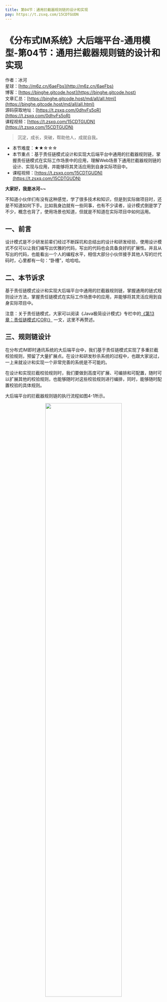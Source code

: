 ```yaml
---
title: 第04节：通用拦截器规则链的设计和实现
pay: https://t.zsxq.com/15CDTGUDN
---
```


# 《分布式IM系统》大后端平台-通用模型-第04节：通用拦截器规则链的设计和实现

作者：冰河
<br/>星球：[http://m6z.cn/6aeFbs](http://m6z.cn/6aeFbs)
<br/>博客：[https://binghe.gitcode.host](https://binghe.gitcode.host)
<br/>文章汇总：[https://binghe.gitcode.host/md/all/all.html](https://binghe.gitcode.host/md/all/all.html)
<br/>源码获取地址：[https://t.zsxq.com/0dhvFs5oR](https://t.zsxq.com/0dhvFs5oR)
<br/>课程视频：[https://t.zsxq.com/15CDTGUDN](https://t.zsxq.com/15CDTGUDN)

> 沉淀，成长，突破，帮助他人，成就自我。

* 本节难度：★★☆☆☆
* 本节重点：基于责任链模式设计和实现大后端平台中通用的拦截器规则链，掌握责任链模式在实际工作场景中的应用，理解Web场景下通用拦截器规则链的设计、实现与应用，并能够将其灵活应用到自身实际项目中。
* 课程视频：[https://t.zsxq.com/15CDTGUDN](https://t.zsxq.com/15CDTGUDN)

**大家好，我是冰河~~**

不知道小伙伴们有没有这种感觉，学了很多技术和知识，但是到实际做项目时，还是不知道如何下手。比如我身边就有一些同事，也有不少读者，设计模式倒是学了不少，概念也背了，使用场景也知道，但就是不知道在实际项目中如何运用。

## 一、前言

设计模式是不少研发前辈们经过不断踩坑和总结出的设计和研发经验，使用设计模式不仅可以让我们编写出优雅的代码，写出的代码也会具备良好的扩展性。并且从写出的代码，也能看出一个人的编程水平，相信大部分小伙伴接手其他人写的烂代码时，心里都有一句：“卧槽”，哈哈哈。

## 二、本节诉求

基于责任链模式设计和实现大后端平台中通用的拦截器规则链，掌握通用的链式规则设计方法，掌握责任链模式在实际工作场景中的应用，并能够将其灵活应用到自身实际项目中。

注意：关于责任链模式，大家可以阅读《Java极简设计模式》专栏中的[《第13章：责任链模式(COR)》](https://binghe.gitcode.host/md/core/design/java/2023-07-21-%E3%80%8AJava%E6%9E%81%E7%AE%80%E8%AE%BE%E8%AE%A1%E6%A8%A1%E5%BC%8F%E3%80%8B%E7%AC%AC13%E7%AB%A0-%E8%B4%A3%E4%BB%BB%E9%93%BE%E6%A8%A1%E5%BC%8F.html) 一文，这里不再赘述。

## 三、规则链设计

在分布式IM即时通讯系统的大后端平台中，我们基于责任链模式实现了多重拦截校验规则，预留了大量扩展点。在设计和研发秒杀系统的过程中，也跟大家说过，一上来就设计和实现一个非常完善的系统是不可能的。

在设计和实现拦截校验规则时，我们要做到高度可扩展、可编排和可配置，随时可以扩展其他的校验规则，也能够随时对这些校验规则进行编排，同时，能够随时配置校验的具体规则。

大后端平台的拦截器规则链的执行流程如图4-1所示。

<div align="center">
    <img src="https://binghe.gitcode.host/images/project/im/2023-12-30-001.png?raw=true" width="70%">
    <br/>
</div>

可以看到，客户端访问目标资源时，拦截器会拦截客户端发出的请求，在拦截器中，会提供统一的规则接口，规则接口下会有多个规则实现类，当请求到达拦截器时，会依次调用各个规则实现类组成的规则链，只有规则链中各个具体的规则校验都通过后，请求才会发往目标资源。只要有一个具体的规则校验不通过，则请求不再向后发送，直接返回具体的状态码。

## 四、类结构设计

拦截器规则链的核心类结构设计如图4-2所示。

## 查看完整文章

加入[冰河技术](http://m6z.cn/6aeFbs)知识星球，解锁完整技术文章与完整代码